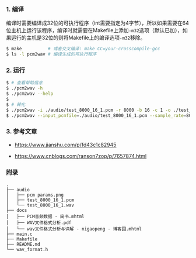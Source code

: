 
### 1. 编译

编译时需要编译成32位的可执行程序（int需要指定为4字节），所以如果需要在64位主机上运行该程序，编译时就需要在Makefile上添加`-m32`选项（默认已加），如果运行的主机是32位的则将Makefile上的编译选项`-m32`移除。

```bash
$ make  		# 或者交叉编译: make CC=your-crosscompile-gcc
$ ls -l pcm2wav # 编译生成的可执行程序
```

### 2. 运行

```bash
$ # 查看帮助信息
$ ./pcm2wav -h
$ ./pcm2wav --help
$ 
$ # 转化
$ ./pcm2wav -i ./audio/test_8000_16_1.pcm -r 8000 -b 16 -c 1 -o ./test_8000_16_1.wav
$ ./pcm2wav --input_pcmfile=./audio/test_8000_16_1.pcm --sample_rate=8000 --sample_bits=16 --channels=1 --output_wavfile=./test_8000_16_1.wav
```

### 3. 参考文章

 - https://www.jianshu.com/p/fd43c1c82945

 - https://www.cnblogs.com/ranson7zop/p/7657874.html

### 附录

```
.
├── audio
│   ├── pcm params.png
│   ├── test_8000_16_1.pcm
│   └── test_8000_16_1.wav
├── docs
│   ├── PCM音频数据 - 简书.mhtml
│   ├── WAV文件格式分析.pdf
│   └── wav文件格式分析与详解 - nigaopeng - 博客园.mhtml
├── main.c
├── Makefile
├── README.md
└── wav_format.h
```

